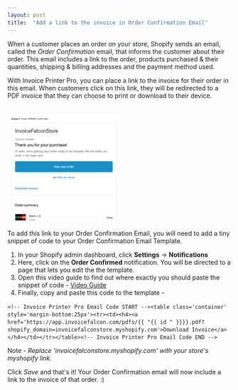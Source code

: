 ```yaml
---
layout: post
title:  "Add a link to the invoice in Order Confirmation Email"
---
```


When a customer places an order on your store, Shopify sends an email, called the _Order Confirmation_ email, that informs the customer about their order. This email includes a link to the order, products purchased & their quantities, shipping & billing addresses and the payment method used.

With Invoice Printer Pro, you can place a link to the invoice for their order in this email. When customers click on this link, they will be redirected to a PDF invoice that they can choose to print or download to their device.

<br/>

<img src='/assets/img/order-confirmed.png' width='50%'/>

<br/>

To add this link to your Order Confirmation Email, you will need to add a tiny snippet of code to your Order Confirmation Email Template.

1. In your Shopify admin dashboard, click __Settings__ -> __Notifications__
2. Here, click on the __Order Confirmed__ notification. You will be directed to a page that lets you edit the the template.
3. Open this video guide to find out where exactly you should paste the snippet of code - [Video Guide](https://www.youtube.com/watch?v=QxK2zmv671U)
4. Finally, copy and paste this code to the template -

`<!-- Invoice Printer Pro Email Code START --><table class='container' style='margin-bottom:25px'><tr><td><h4><a href='https://app.invoicefalcon.com/pdfs/{{ "{{ id " }}}}.pdf?shopify_domain=invoicefalconstore.myshopify.com'>Download Invoice</a></h4></td></tr></table><!-- Invoice Printer Pro Email Code END -->`

Note - _Replace 'invoicefalconstore.myshopify.com' with your store's myshopify link._

Click _Save_ and that's it! Your Order Confirmation email will now include a link to the invoice of that order. :)
